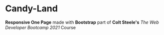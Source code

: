 # Candy-Land
**Responsive One Page** made with **Bootstrap**
part of **Colt Steele's** _The Web Developer Bootcamp 2021_ Course

